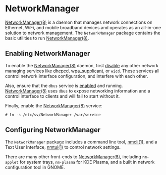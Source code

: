 # NetworkManager

[NetworkManager(8)](https://man.voidlinux.org/NetworkManager.8) is a daemon that
manages network connections on Ethernet, WiFi, and mobile broadband devices and
operates as an all-in-one solution to network management. The `NetworkManager`
package contains the basic utilities to run
[NetworkManager(8)](https://man.voidlinux.org/NetworkManager.8).

## Enabling NetworkManager

To enable the [NetworkManager(8)](https://man.voidlinux.org/NetworkManager.8)
daemon, first [disable](../services/index.md) any other network managing
services like [dhcpcd](dhcpcd.md), [wpa_supplicant](wpa_supplicant.md), or
`wicd`. These services all control network interface configuration, and
interfere with each other.

Also, ensure that the `dbus` service is [enabled](../services/index.md) and
running. [NetworkManager(8)](https://man.voidlinux.org/NetworkManager.8) uses
`dbus` to expose networking information and a control interface to clients and
will fail to start without it.

Finally, enable the
[NetworkManager(8)](https://man.voidlinux.org/NetworkManager.8) service:

```
# ln -s /etc/sv/NetworkManager /var/service
```

## Configuring NetworkManager

The `NetworkManager` package includes a command line tool,
[nmcli(1)](https://man.voidlinux.org/nmcli.1), and a Text User Interface,
[nmtui(1)](https://man.voidlinux.org/nmtui.1) to control network settings.

There are many other front-ends to
[NetworkManager(8)](https://man.voidlinux.org/NetworkManager.8), including
`nm-applet` for system trays, `nm-plasma` for KDE Plasma, and a built in network
configuration tool in GNOME.
